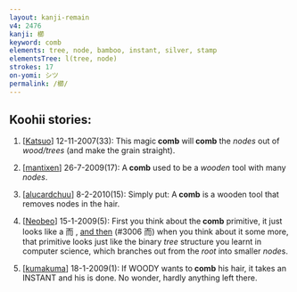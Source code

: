 ```yaml
---
layout: kanji-remain
v4: 2476
kanji: 櫛
keyword: comb
elements: tree, node, bamboo, instant, silver, stamp
elementsTree: l(tree, node)
strokes: 17
on-yomi: シツ
permalink: /櫛/
---
```


## Koohii stories: 

1) [<a href="http://kanji.koohii.com/profile/Katsuo">Katsuo</a>] 12-11-2007(33): This magic<strong> comb</strong> will<strong> comb</strong> the <em>nodes</em> out of <em>wood/trees</em> (and make the grain straight).

2) [<a href="http://kanji.koohii.com/profile/mantixen">mantixen</a>] 26-7-2009(17): A<strong> comb</strong> used to be a <em>wooden</em> tool with many <em>nodes</em>.

3) [<a href="http://kanji.koohii.com/profile/alucardchuu">alucardchuu</a>] 8-2-2010(15): Simply put: A<strong> comb</strong> is a wooden tool that removes nodes in the hair.

4) [<a href="http://kanji.koohii.com/profile/Neobeo">Neobeo</a>] 15-1-2009(5): First you think about the<strong> comb</strong> primitive, it just looks like a 而 , <a href="../v4/3006.html">and then</a> (#3006 而) when you think about it some more, that primitive looks just like the binary <em>tree</em> structure you learnt in computer science, which branches out from the <em>root</em> into smaller <em>node</em>s.

5) [<a href="http://kanji.koohii.com/profile/kumakuma">kumakuma</a>] 18-1-2009(1): If WOODY wants to<strong> comb</strong> his hair, it takes an INSTANT and his is done. No wonder, hardly anything left there.

